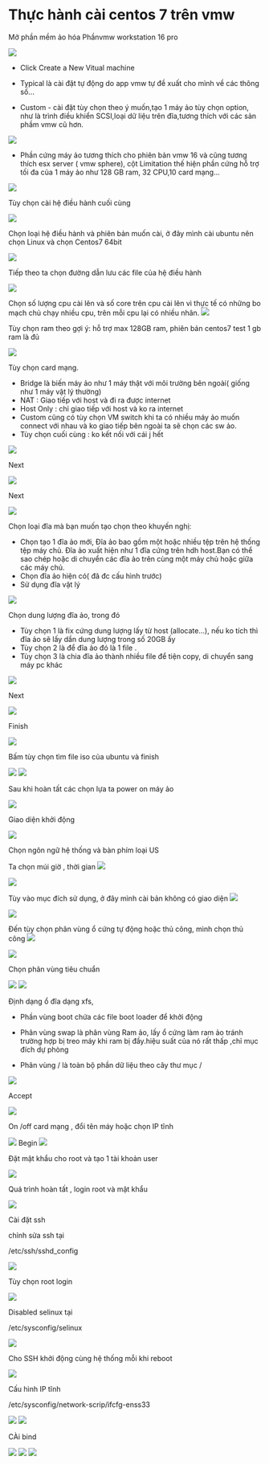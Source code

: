 # Thực hành cài centos 7 trên vmw

Mở phần mềm ảo hóa Phầnvmw workstation 16 pro


<img src="imgcentos7/1.png">

- Click Create a New Vitual machine

- Typical là cài đặt tự động do app vmw tự đề xuất cho mình về các thông số...
- Custom - cài đặt tùy chọn theo ý muốn,tạo 1 máy ảo tùy chọn option, như là trình điều khiển SCSI,loại dữ liệu trên đĩa,tương thích với các sản phầm vmw cũ hơn.
<img src="imgcentos7/2.png">

- Phần cứng máy ảo tương thích cho phiên bản vmw 16         và cũng tương thích esx server ( vmw sphere), cột Limitation thế hiện phần cứng hỗ trợ tối đa của 1 máy ảo như 128 GB ram, 32 CPU,10 card mạng...

<img src="imgcentos7/3.png">



Tùy chọn cài hệ điều hành cuối cùng

<img src="imgcentos7/4.png">







Chọn loại hệ điều hành và phiên bản muốn cài, ở đây mình cài ubuntu nên chọn Linux và chọn Centos7 64bit

<img src="imgcentos7/5.png">





Tiếp theo ta chọn đường dẫn lưu các file của hệ điều hành

<img src="imgcentos7/6.png">




Chọn số lượng cpu cài lên và số core trên cpu cài lên
vì thực tế có những bo mạch chủ chạy nhiều cpu, trên mỗi cpu lại có nhiều nhân.
<img src="imgcentos7/7.png">


Tùy chọn ram theo gợi ý: hỗ trợ max 128GB ram, phiên bản centos7 test 1 gb ram là đủ



<img src="imgcentos7/8.png">

Tùy chọn card mạng. 
  - Bridge là biến máy ảo như 1 máy thật với môi trường bên ngoài( giống như 1 máy vật lý thường)
  - NAT : Giao tiếp với host và đi ra được internet
  - Host Only : chỉ giao tiếp với host và ko ra internet
  - Custom cũng có tùy chọn VM switch khi ta có nhiều máy ảo muốn connect với nhau và ko giao tiếp bên ngoài ta sẽ chọn các sw ảo.
  - Tùy chọn cuối cùng : ko kết nối với cái j hết

<img src="imgcentos7/9.png">


Next

<img src="imgcentos7/10.png">

Next

<img src="imgcentos7/11.png">

Chọn loại đĩa mà bạn muốn tạo chọn theo khuyến nghị:

- Chọn tạo 1 đĩa ảo mới,
  Đĩa ảo bao gồm một hoặc nhiều tệp trên hệ thống tệp máy chủ. Đĩa ảo xuất hiện như 1 đĩa cứng trên hdh host.Bạn có thể sao chép hoặc di chuyển các đĩa ảo trên cùng một máy chủ hoặc giữa các máy chủ.
- Chọn đĩa ảo hiện có( đã đc cấu hình trước)
- Sử dụng đĩa vật lý



<img src="imgcentos7/12.png">

Chọn dung lượng đĩa ảo, trong đó
  - Tùy chọn 1 là fix cứng dung lượng lấy từ host (allocate...), nếu ko tích thì đĩa ảo sẽ lấy dần dung lượng trong số 20GB ấy
  - Tùy chọn 2 là để đĩa ảo đó là 1 file .
  - Tùy chọn 3 là chia đĩa ảo thành nhiều file để tiện copy, di chuyển sang máy pc khác


<img src="imgcentos7/13.png">

Next

<img src="imgcentos7/14.png">

Finish


<img src="imgcentos7/15.png">

Bấm tùy chọn tìm file iso của ubuntu
và finish

<img src="imgcentos7/16.png">


<img src="imgcentos7/17.png">



Sau khi hoàn tất các chọn lựa ta power on máy ảo

<img src="imgcentos7/18.png">

Giao diện khởi động

<img src="imgcentos7/19.png">

Chọn ngôn ngữ hệ thống và bàn phím loại US

Ta chọn múi giờ , thời gian
<img src="imgcentos7/20.png">


<img src="imgcentos7/21.png">

Tùy vào mục đích sử dụng, ở đây mình cài bản không có giao diện
<img src="imgcentos7/22.png">



<img src="imgcentos7/23.png">


Đến tùy chọn phân vùng ổ cứng tự động hoặc thủ công, mình chọn thủ công
<img src="imgcentos7/24.png">


<img src="imgcentos7/25.png">


Chọn phân vùng tiêu chuẩn

<img src="imgcentos7/26.png">


<img src="imgcentos7/27.png">

Định dạng ổ đĩa dạng xfs, 
- Phần vùng boot chứa các file boot loader để khởi động

- Phân vùng swap là phân vùng Ram ảo, lấy ổ cứng làm ram ảo tránh trường hợp bị treo máy khi ram bị đầy.hiệu suất của nó rất thấp ,chỉ mục đích dự phòng

- Phân vùng / là toàn bộ phần dữ liệu theo cây thư mục /

<img src="imgcentos7/28.png">

Accept

<img src="imgcentos7/29.png">

On /off card mạng , đổi tên máy hoặc chọn IP tĩnh

<img src="imgcentos7/30.png">
Begin

<img src="imgcentos7/31.png">

Đặt mật khẩu cho root và tạo 1 tài khoản user

<img src="imgcentos7/32.png">

Quá trình hoàn tất , login root và mật khẩu




<img src="imgcentos7/35.png">

Cài đặt ssh

chỉnh sửa ssh tại

/etc/ssh/sshd_config

<img src="imgcentos7/36.png">






Tùy chọn root login

<img src="imgcentos7/37.png">

Disabled selinux tại

/etc/sysconfig/selinux

<img src="imgcentos7/38.png">

Cho SSH khởi động cùng hệ thống mỗi khi reboot

<img src="imgcentos7/39.png">

Cấu hình IP tĩnh

/etc/sysconfig/network-scrip/ifcfg-enss33

<img src="imgcentos7/40.png">




<img src="imgcentos7/41.png">

CÀi bind

<img src="imgcentos7/42.png">


<img src="imgcentos7/43.png">


<img src="imgcentos7/45.png">
